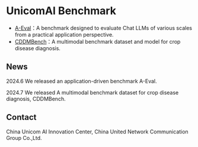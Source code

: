 # UnicomAI Benchmark

* [A-Eval](./A-Eval)：A benchmark designed to evaluate Chat LLMs of various scales from a practical application perspective.
* [CDDMBench](./CDDMBench)：A multimodal benchmark dataset and model for crop disease diagnosis.
## News
2024.6 We released an application-driven benchmark A-Eval.

2024.7 We released A multimodal benchmark dataset for crop disease diagnosis, CDDMBench.
## Contact
China Unicom AI Innovation Center, China United Network Communication Group Co.,Ltd.
